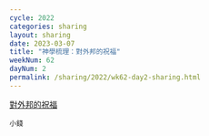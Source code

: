 ```yaml
---
cycle: 2022
categories: sharing
layout: sharing
date: 2023-03-07
title: "神學梳理：對外邦的祝福"
weekNum: 62
dayNum: 2
permalink: /sharing/2022/wk62-day2-sharing.html
---
```


[對外邦的祝福](https://eccseattle.github.io/media/sharing/2022/wk062/2023-03-07-bin.m4a)

`小錢`

